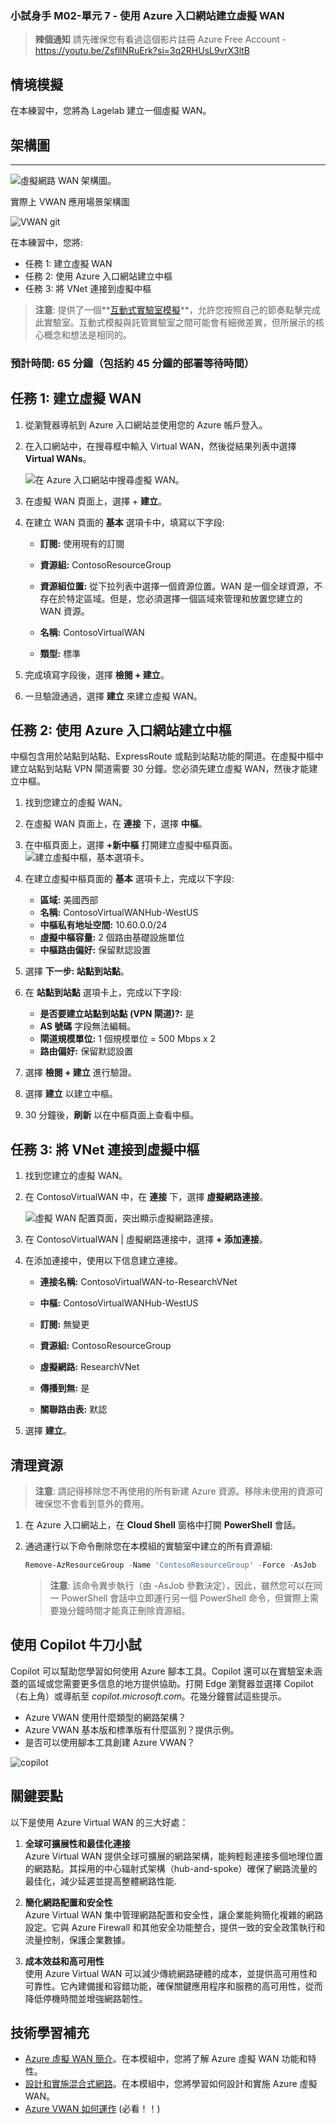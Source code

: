 ### 小試身手 M02-單元 7 - 使用 Azure 入口網站建立虛擬 WAN

> **辣個通知** 請先確保您有看過這個影片註冊 Azure Free Account - https://youtu.be/ZsfllNRuErk?si=3q2RHUsL9vrX3ltB

## 情境模擬

在本練習中，您將為 Lagelab 建立一個虛擬 WAN。

## 架構圖
---
![虛擬網路 WAN 架構圖。](./image/m2u7/architecture.png)

實際上 VWAN 應用場景架構圖

![VWAN](./image/m2u7/virtual-wan-diagram.png)
git 

在本練習中，您將:

+ 任務 1: 建立虛擬 WAN
+ 任務 2: 使用 Azure 入口網站建立中樞
+ 任務 3: 將 VNet 連接到虛擬中樞

>**注意**: 提供了一個**[互動式實驗室模擬](https://mslabs.cloudguides.com/guides/AZ-700%20Lab%20Simulation%20-%20Create%20a%20virtual%20WAN%20using%20the%20Azure%20portal)**，允許您按照自己的節奏點擊完成此實驗室。互動式模擬與託管實驗室之間可能會有細微差異，但所展示的核心概念和想法是相同的。

### 預計時間: 65 分鐘（包括約 45 分鐘的部署等待時間）

## 任務 1: 建立虛擬 WAN

1. 從瀏覽器導航到 Azure 入口網站並使用您的 Azure 帳戶登入。

1. 在入口網站中，在搜尋框中輸入 Virtual WAN，然後從結果列表中選擇 **Virtual WANs**。

   ![在 Azure 入口網站中搜尋虛擬 WAN。](../vnet/image/m2u7/search-for-virtual-wan.png)

1. 在虛擬 WAN 頁面上，選擇 + **建立**。

1. 在建立 WAN 頁面的 **基本** 選項卡中，填寫以下字段:

   + **訂閱:** 使用現有的訂閱

   + **資源組:** ContosoResourceGroup

   + **資源組位置:** 從下拉列表中選擇一個資源位置。WAN 是一個全球資源，不存在於特定區域。但是，您必須選擇一個區域來管理和放置您建立的 WAN 資源。

   + **名稱:** ContosoVirtualWAN

   + **類型:** 標準

1. 完成填寫字段後，選擇 **檢閱 + 建立**。

1. 一旦驗證通過，選擇 **建立** 來建立虛擬 WAN。

## 任務 2: 使用 Azure 入口網站建立中樞

中樞包含用於站點到站點、ExpressRoute 或點到站點功能的閘道。在虛擬中樞中建立站點到站點 VPN 閘道需要 30 分鐘。您必須先建立虛擬 WAN，然後才能建立中樞。

1. 找到您建立的虛擬 WAN。
   
1. 在虛擬 WAN 頁面上，在 **連接** 下，選擇 **中樞**。

1. 在中樞頁面上，選擇 **+新中樞** 打開建立虛擬中樞頁面。
   ![建立虛擬中樞，基本選項卡。](./image/m2u7/create-vwan-hub.png)



1. 在建立虛擬中樞頁面的 **基本** 選項卡上，完成以下字段:
   + **區域:** 美國西部
   + **名稱:** ContosoVirtualWANHub-WestUS
   + **中樞私有地址空間:** 10.60.0.0/24
   + **虛擬中樞容量:** 2 個路由基礎設施單位
   + **中樞路由偏好:** 保留默認設置

1. 選擇 **下一步: 站點到站點**。

1. 在 **站點到站點** 選項卡上，完成以下字段:
   + **是否要建立站點到站點 (VPN 閘道)?:** 是
   + **AS 號碼** 字段無法編輯。
   + **閘道規模單位:** 1 個規模單位 = 500 Mbps x 2
   + **路由偏好:** 保留默認設置

1. 選擇 **檢閱 + 建立** 進行驗證。

1. 選擇 **建立** 以建立中樞。

1. 30 分鐘後，**刷新** 以在中樞頁面上查看中樞。

## 任務 3: 將 VNet 連接到虛擬中樞

1. 找到您建立的虛擬 WAN。

1. 在 ContosoVirtualWAN 中，在 **連接** 下，選擇 **虛擬網路連接**。

   ![虛擬 WAN 配置頁面，突出顯示虛擬網路連接。](./image/m2u7/connect-vnet-to-virtual-hub.png)

1. 在 ContosoVirtualWAN | 虛擬網路連接中，選擇 **+ 添加連接**。

1. 在添加連接中，使用以下信息建立連接。

   + **連接名稱:** ContosoVirtualWAN-to-ResearchVNet

   + **中樞:** ContosoVirtualWANHub-WestUS

   + **訂閱:** 無變更

   + **資源組:** ContosoResourceGroup

   + **虛擬網路:** ResearchVNet

   + **傳播到無:** 是

   + **關聯路由表:** 默認

1. 選擇 **建立**。

## 清理資源

   >**注意**: 請記得移除您不再使用的所有新建 Azure 資源。移除未使用的資源可確保您不會看到意外的費用。

1. 在 Azure 入口網站上，在 **Cloud Shell** 窗格中打開 **PowerShell** 會話。

1. 通過運行以下命令刪除您在本模組的實驗室中建立的所有資源組:

   ```powershell
   Remove-AzResourceGroup -Name 'ContosoResourceGroup' -Force -AsJob
   ```

   >**注意**: 該命令異步執行（由 -AsJob 參數決定），因此，雖然您可以在同一 PowerShell 會話中立即運行另一個 PowerShell 命令，但實際上需要幾分鐘時間才能真正刪除資源組。

## 使用 Copilot 牛刀小試

Copilot 可以幫助您學習如何使用 Azure 腳本工具。Copilot 還可以在實驗室未涵蓋的區域或您需要更多信息的地方提供協助。打開 Edge 瀏覽器並選擇 Copilot（右上角）或導航至 *copilot.microsoft.com*。花幾分鐘嘗試這些提示。
* Azure VWAN 使用什麼類型的網路架構？
* Azure VWAN 基本版和標準版有什麼區別？提供示例。
* 是否可以使用腳本工具創建 Azure VWAN？

![copilot](./image/m2u7/vwan-scenario.png)

## 關鍵要點

以下是使用 Azure Virtual WAN 的三大好處：

1. **全球可擴展性和最佳化連接**  
   Azure Virtual WAN 提供全球可擴展的網路架構，能夠輕鬆連接多個地理位置的網路點。其採用的中心辐射式架構（hub-and-spoke）確保了網路流量的最佳化，減少延遲並提高整體網路性能.

2. **簡化網路配置和安全性**  
   Azure Virtual WAN 集中管理網路配置和安全性，讓企業能夠簡化複雜的網路設定。它與 Azure Firewall 和其他安全功能整合，提供一致的安全政策執行和流量控制，保護企業數據。

3. **成本效益和高可用性**  
   使用 Azure Virtual WAN 可以減少傳統網路硬體的成本，並提供高可用性和可靠性。它內建備援和容錯功能，確保關鍵應用程序和服務的高可用性，從而降低停機時間並增強網路韌性。



## 技術學習補充

* [Azure 虛擬 WAN 簡介](https://learn.microsoft.com/training/modules/introduction-azure-virtual-wan/)。在本模組中，您將了解 Azure 虛擬 WAN 功能和特性。
* [設計和實施混合式網路](https://learn.microsoft.com/training/modules/design-implement-hybrid-networking/)。在本模組中，您將學習如何設計和實施 Azure 虛擬 WAN。
* [Azure VWAN 如何運作](https://learn.microsoft.com/en-us/training/modules/introduction-azure-virtual-wan/3-how-azure-virtual-wan-works) (必看！！)


